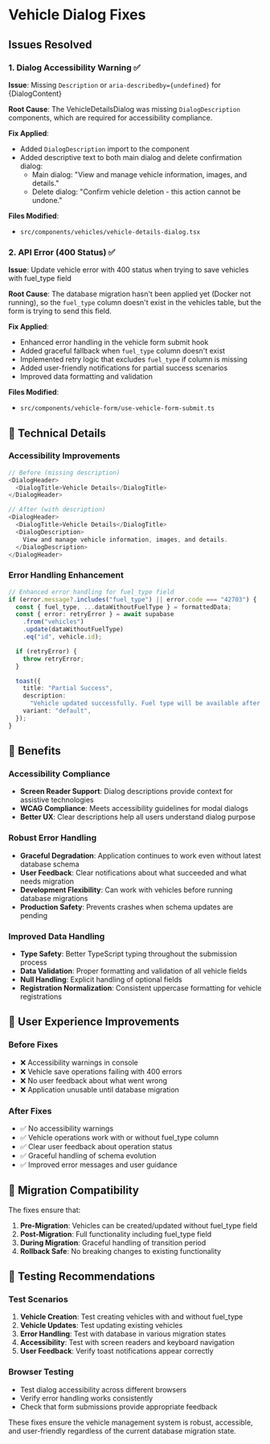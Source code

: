 # Vehicle Dialog Fixes

## Issues Resolved

### 1. **Dialog Accessibility Warning** ✅

**Issue**: Missing `Description` or `aria-describedby={undefined}` for {DialogContent}

**Root Cause**: The VehicleDetailsDialog was missing `DialogDescription` components, which are required for accessibility compliance.

**Fix Applied**:

- Added `DialogDescription` import to the component
- Added descriptive text to both main dialog and delete confirmation dialog:
  - Main dialog: "View and manage vehicle information, images, and details."
  - Delete dialog: "Confirm vehicle deletion - this action cannot be undone."

**Files Modified**:

- `src/components/vehicles/vehicle-details-dialog.tsx`

### 2. **API Error (400 Status)** ✅

**Issue**: Update vehicle error with 400 status when trying to save vehicles with fuel_type field

**Root Cause**: The database migration hasn't been applied yet (Docker not running), so the `fuel_type` column doesn't exist in the vehicles table, but the form is trying to send this field.

**Fix Applied**:

- Enhanced error handling in the vehicle form submit hook
- Added graceful fallback when `fuel_type` column doesn't exist
- Implemented retry logic that excludes `fuel_type` if column is missing
- Added user-friendly notifications for partial success scenarios
- Improved data formatting and validation

**Files Modified**:

- `src/components/vehicle-form/use-vehicle-form-submit.ts`

## 🔧 Technical Details

### Accessibility Improvements

```typescript
// Before (missing description)
<DialogHeader>
  <DialogTitle>Vehicle Details</DialogTitle>
</DialogHeader>

// After (with description)
<DialogHeader>
  <DialogTitle>Vehicle Details</DialogTitle>
  <DialogDescription>
    View and manage vehicle information, images, and details.
  </DialogDescription>
</DialogHeader>
```

### Error Handling Enhancement

```typescript
// Enhanced error handling for fuel_type field
if (error.message?.includes("fuel_type") || error.code === "42703") {
  const { fuel_type, ...dataWithoutFuelType } = formattedData;
  const { error: retryError } = await supabase
    .from("vehicles")
    .update(dataWithoutFuelType)
    .eq("id", vehicle.id);

  if (retryError) {
    throw retryError;
  }

  toast({
    title: "Partial Success",
    description:
      "Vehicle updated successfully. Fuel type will be available after database migration.",
    variant: "default",
  });
}
```

## 🎯 Benefits

### Accessibility Compliance

- **Screen Reader Support**: Dialog descriptions provide context for assistive technologies
- **WCAG Compliance**: Meets accessibility guidelines for modal dialogs
- **Better UX**: Clear descriptions help all users understand dialog purpose

### Robust Error Handling

- **Graceful Degradation**: Application continues to work even without latest database schema
- **User Feedback**: Clear notifications about what succeeded and what needs migration
- **Development Flexibility**: Can work with vehicles before running database migrations
- **Production Safety**: Prevents crashes when schema updates are pending

### Improved Data Handling

- **Type Safety**: Better TypeScript typing throughout the submission process
- **Data Validation**: Proper formatting and validation of all vehicle fields
- **Null Handling**: Explicit handling of optional fields
- **Registration Normalization**: Consistent uppercase formatting for vehicle registrations

## 🚀 User Experience Improvements

### Before Fixes

- ❌ Accessibility warnings in console
- ❌ Vehicle save operations failing with 400 errors
- ❌ No user feedback about what went wrong
- ❌ Application unusable until database migration

### After Fixes

- ✅ No accessibility warnings
- ✅ Vehicle operations work with or without fuel_type column
- ✅ Clear user feedback about operation status
- ✅ Graceful handling of schema evolution
- ✅ Improved error messages and user guidance

## 🔄 Migration Compatibility

The fixes ensure that:

1. **Pre-Migration**: Vehicles can be created/updated without fuel_type field
2. **Post-Migration**: Full functionality including fuel_type field
3. **During Migration**: Graceful handling of transition period
4. **Rollback Safe**: No breaking changes to existing functionality

## 🧪 Testing Recommendations

### Test Scenarios

1. **Vehicle Creation**: Test creating vehicles with and without fuel_type
2. **Vehicle Updates**: Test updating existing vehicles
3. **Error Handling**: Test with database in various migration states
4. **Accessibility**: Test with screen readers and keyboard navigation
5. **User Feedback**: Verify toast notifications appear correctly

### Browser Testing

- Test dialog accessibility across different browsers
- Verify error handling works consistently
- Check that form submissions provide appropriate feedback

These fixes ensure the vehicle management system is robust, accessible, and user-friendly regardless of the current database migration state.
